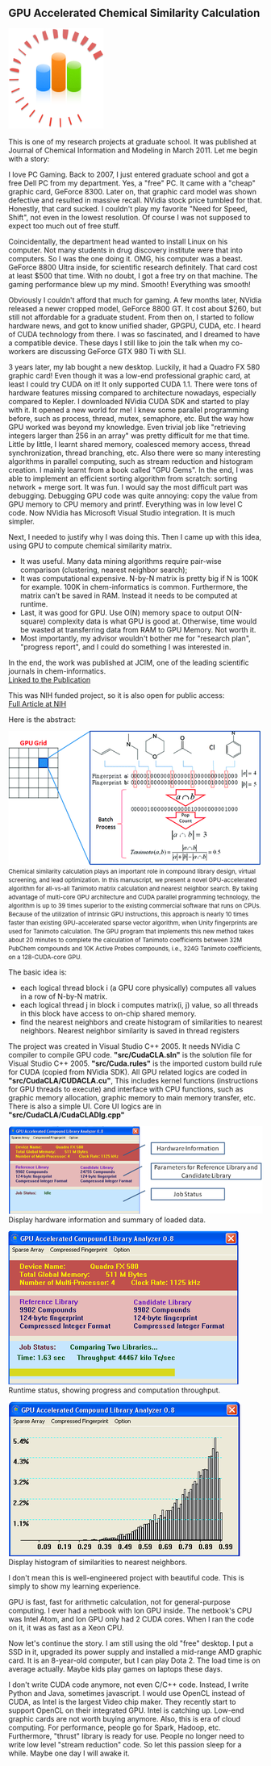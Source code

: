 <h2> GPU Accelerated Chemical Similarity Calculation </h2>
<img src="images/image001.png">

This is one of my research projects at graduate school. It was published at Journal of Chemical Information and Modeling in March 2011. Let me begin with a story: <p>

I love PC Gaming. Back to 2007, I just entered graduate school and got a free Dell PC from my department. Yes, a "free" PC. It came with a "cheap" graphic card, GeForce 8300. Later on, that graphic card model was shown defective and resulted in massive recall. NVidia stock price tumbled for that. Honestly, that card sucked. I couldn't play my favorite "Need for Speed, Shift", not even in the lowest resolution. Of course I was not supposed to expect too much out of free stuff.<p>

Coincidentally, the department head wanted to install Linux on his computer. Not many students in drug discovery institute were that into computers. So I was the one doing it. OMG, his computer was a beast. GeForce 8800 Ultra inside, for scientific research definitely. That card cost at least $500 that time. With no doubt, I got a free try on that machine. The gaming performance blew up my mind. Smooth! Everything was smooth! <p>

Obviously I couldn't afford that much for gaming. A few months later, NVidia released a newer cropped model, GeForce 8800 GT. It cost about $260, but still not affordable for a graduate student. From then on, I started to follow hardware news, and got to know unified shader, GPGPU, CUDA, etc. I heard of CUDA technology from there. I was so fascinated, and I dreamed to have a compatible device. These days I still like to join the talk when my co-workers are discussing GeForce GTX 980 Ti with SLI.<p>

3 years later, my lab bought a new desktop. Luckily, it had a Quadro FX 580 graphic card! Even though it was a low-end professional graphic card, at least I could try CUDA on it! It only supported CUDA 1.1. There were tons of hardware features missing compared to architecture nowadays, especially compared to Kepler. I downloaded NVidia CUDA SDK and started to play with it. It opened a new world for me! I knew some parallel programming before, such as process, thread, mutex, semaphore, etc. But the way how GPU worked was beyond my knowledge. Even trivial job like "retrieving integers larger than 256 in an array" was pretty difficult for me that time. Little by little, I learnt shared memory, coalesced memory access, thread synchronization, thread branching, etc. Also there were so many interesting algorithms in parallel computing, such as stream reduction and histogram creation. I mainly learnt from a book called "GPU Gems". In the end, I was able to implement an efficient sorting algorithm from scratch: sorting network + merge sort. It was fun. I would say the most difficult part was debugging. Debugging GPU code was quite annoying: copy the value from GPU memory to CPU memory and printf. Everything was in low level C code. Now NVidia has Microsoft Visual Studio integration. It is much simpler.<p>
Next, I needed to justify why I was doing this. Then I came up with this idea, using GPU to compute chemical similarity matrix. <br>
 - It was useful. Many data mining algorithms require pair-wise comparison (clustering, nearest neighbor search); <br>
 - It was computational expensive. N-by-N matrix is pretty big if N is 100K for example. 100K in chem-informatics is common. Furthermore, the matrix can't be saved in RAM. Instead it needs to be computed at runtime.<br>
 - Last, it was good for GPU. Use O(N) memory space to output O(N-square) complexity data is what GPU is good at. Otherwise, time would be wasted at transferring data from RAM to GPU Memory. Not worth it. <br>
 - Most importantly, my advisor wouldn't bother me for "research plan", "progress report", and I could do something I was interested in. <br>

<p>
In the end, the work was published at JCIM, one of the leading scientific journals in chem-informatics.<br>
<a href = "http://pubs.acs.org/doi/citedby/10.1021/ci1004948"> Linked to the Publication </a> <p>
This was NIH funded project, so it is also open for public access: <br>
<a href = "http://www.ncbi.nlm.nih.gov/pmc/articles/PMC3445263/"> Full Article at NIH </a> <p>

Here is the abstract:<p>
<img src="images/theme.gif"><br>
<small>Chemical similarity calculation plays an important role in compound library design, virtual screening, and lead optimization. In this manuscript, we present a novel GPU-accelerated algorithm for all-vs-all Tanimoto matrix calculation and nearest neighbor search. By taking advantage of multi-core GPU architecture and CUDA parallel programming technology, the algorithm is up to 39 times superior to the existing commercial software that runs on CPUs. Because of the utilization of intrinsic GPU instructions, this approach is nearly 10 times faster than existing GPU-accelerated sparse vector algorithm, when Unity fingerprints are used for Tanimoto calculation. The GPU program that implements this new method takes about 20 minutes to complete the calculation of Tanimoto coefficients between 32M PubChem compounds and 10K Active Probes compounds, i.e., 324G Tanimoto coefficients, on a 128-CUDA-core GPU.</small><p>

The basic idea is:<br>
 - each logical thread block i (a GPU core physically) computes all values in a row of N-by-N matrix. <br>
 - each logical thread j in block i computes matrix(i, j) value, so all threads in this block have access to on-chip shared memory. <br>
 - find the nearest neighbors and create histogram of similarities to nearest neighbors. Nearest neighbor similarity is saved in thread registers <p>

The project was created in Visual Studio C++ 2005. It needs NVidia C compiler to compile GPU code. <strong>"src/CudaCLA.sln"</strong> is the solution file for Visual Studio C++ 2005. <strong>"src/Cuda.rules"</strong> is the imported custom build rule for CUDA (copied from NVidia SDK). All GPU related logics are coded in <strong>"src/CudaCLA/CUDACLA.cu"</strong>, This includes kernel functions (instructions for GPU threads to execute) and interface with CPU functions, such as graphic memory allocation, graphic memory to main memory transfer, etc. There is also a simple UI. Core UI logics are in <strong>"src/CudaCLA/CudaCLADlg.cpp"</strong><p>
<img src="images/image009.png"><br>
Display hardware information and summary of loaded data. <p>
<img src="images/image007.png"><br>
Runtime status, showing progress and computation throughput. <p>
<img src="images/image008.png"><br>
Display histogram of similarities to nearest neighbors.<p>

I don't mean this is well-engineered project with beautiful code. This is simply to show my learning experience. <p>

GPU is fast, fast for arithmetic calculation, not for general-purpose computing. I ever had a netbook with Ion GPU inside. The netbook's CPU was Intel Atom, and Ion GPU only had 2 CUDA cores. When I ran the code on it, it was as fast as a Xeon CPU. <p>

Now let's continue the story. I am still using the old "free" desktop. I put a SSD in it, upgraded its power supply and installed a mid-range AMD graphic card. It is an 8-year-old computer, but I can play Dota 2. The load time is on average actually. Maybe kids play games on laptops these days. <p>

I don't write CUDA code anymore, not even C/C++ code. Instead, I write Python and Java, sometimes javascript. I would use OpenCL instead of CUDA, as Intel is the largest Video chip maker. They recently start to support OpenCL on their integrated GPU. Intel is catching up. Low-end graphic cards are not worth buying anymore. Also, this is era of cloud computing. For performance, people go for Spark, Hadoop, etc. Furthermore, "thrust" library is ready for use. People no longer need to write low level "stream reduction" code. So let this passion sleep for a while. Maybe one day I will awake it.

